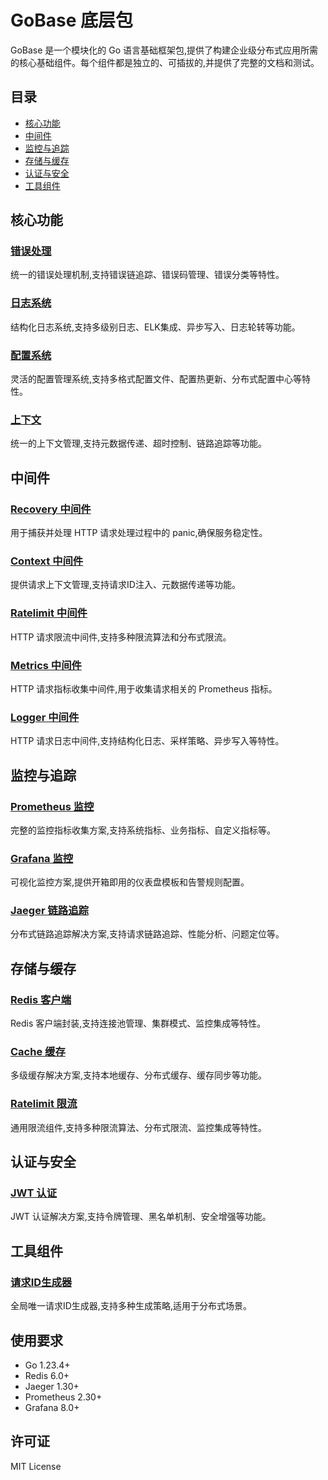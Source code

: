 # GoBase 底层包

GoBase 是一个模块化的 Go 语言基础框架包,提供了构建企业级分布式应用所需的核心基础组件。每个组件都是独立的、可插拔的,并提供了完整的文档和测试。

## 目录
- [核心功能](#核心功能)
- [中间件](#中间件)
- [监控与追踪](#监控与追踪)
- [存储与缓存](#存储与缓存)
- [认证与安全](#认证与安全)
- [工具组件](#工具组件)

## 核心功能

### [错误处理](/pkg/errors/README.md)
统一的错误处理机制,支持错误链追踪、错误码管理、错误分类等特性。

### [日志系统](/pkg/logger/README.md)
结构化日志系统,支持多级别日志、ELK集成、异步写入、日志轮转等功能。

### [配置系统](/pkg/config/README.md)
灵活的配置管理系统,支持多格式配置文件、配置热更新、分布式配置中心等特性。

### [上下文](/pkg/context/README.md)
统一的上下文管理,支持元数据传递、超时控制、链路追踪等功能。

## 中间件

### [Recovery 中间件](/pkg/middleware/recovery/README.md)
用于捕获并处理 HTTP 请求处理过程中的 panic,确保服务稳定性。

### [Context 中间件](/pkg/middleware/context/README.md)
提供请求上下文管理,支持请求ID注入、元数据传递等功能。

### [Ratelimit 中间件](/pkg/middleware/ratelimit/README.md)
HTTP 请求限流中间件,支持多种限流算法和分布式限流。

### [Metrics 中间件](/pkg/middleware/metrics/README.md)
HTTP 请求指标收集中间件,用于收集请求相关的 Prometheus 指标。

### [Logger 中间件](/pkg/middleware/logger/README.md)
HTTP 请求日志中间件,支持结构化日志、采样策略、异步写入等特性。

## 监控与追踪

### [Prometheus 监控](/pkg/monitor/prometheus/README.md)
完整的监控指标收集方案,支持系统指标、业务指标、自定义指标等。

### [Grafana 监控](/pkg/monitor/grafana/README.md)
可视化监控方案,提供开箱即用的仪表盘模板和告警规则配置。

### [Jaeger 链路追踪](/pkg/trace/jaeger/README.md)
分布式链路追踪解决方案,支持请求链路追踪、性能分析、问题定位等。

## 存储与缓存

### [Redis 客户端](/pkg/client/redis/README.md)
Redis 客户端封装,支持连接池管理、集群模式、监控集成等特性。

### [Cache 缓存](/pkg/cache/README.md)
多级缓存解决方案,支持本地缓存、分布式缓存、缓存同步等功能。

### [Ratelimit 限流](/pkg/ratelimit/README.md)
通用限流组件,支持多种限流算法、分布式限流、监控集成等特性。

## 认证与安全

### [JWT 认证](/pkg/auth/jwt/README.md)
JWT 认证解决方案,支持令牌管理、黑名单机制、安全增强等功能。

## 工具组件

### [请求ID生成器](/pkg/utils/requestid/README.md)
全局唯一请求ID生成器,支持多种生成策略,适用于分布式场景。

## 使用要求
- Go 1.23.4+
- Redis 6.0+
- Jaeger 1.30+
- Prometheus 2.30+
- Grafana 8.0+

## 许可证
MIT License
